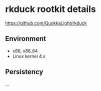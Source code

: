 # rkduck rootkit details

https://github.com/QuokkaLight/rkduck

## Environment

- x86, x86_64
- Linux kernel 4.x

## Persistency

...
